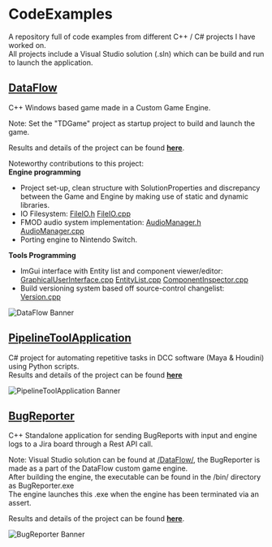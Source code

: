 # CodeExamples
A repository full of code examples from different C++ / C# projects I have worked on.  
All projects include a Visual Studio solution (.sln) which can be build and run to launch the application.

## [DataFlow](https://github.com/Dannyfaction/CodeExamples/tree/main/DataFlow)
C++ Windows based game made in a Custom Game Engine.

Note: Set the "TDGame" project as startup project to build and launch the game. 

Results and details of the project can be found [**here**](https://dannykruiswijk.com/projects/DataFlow.html).

Noteworthy contributions to this project:  
**Engine programming**
- Project set-up, clean structure with SolutionProperties and discrepancy between the Game and Engine by making use of static and dynamic libraries.
- IO Filesystem: [FileIO.h](https://github.com/Dannyfaction/CodeExamples/blob/main/DataFlow/FracTowerDefenseSolution/FracEngine/include/Core/FileIO.h) [FileIO.cpp](https://github.com/Dannyfaction/CodeExamples/blob/main/DataFlow/FracTowerDefenseSolution/FracEngine/src/Core/FileIO.cpp)
- FMOD audio system implementation: [AudioManager.h](https://github.com/Dannyfaction/CodeExamples/blob/main/DataFlow/FracTowerDefenseSolution/FracEngine/include/Audio/AudioManager.h) [AudioManager.cpp](https://github.com/Dannyfaction/CodeExamples/blob/main/DataFlow/FracTowerDefenseSolution/FracEngine/src/Audio/AudioManager.cpp)
- Porting engine to Nintendo Switch.

**Tools Programming**
- ImGui interface with Entity list and component viewer/editor: [GraphicalUserInterface.cpp](https://github.com/Dannyfaction/CodeExamples/blob/main/DataFlow/FracTowerDefenseSolution/FracEngine/src/Tools/PC/GraphicalUserInterface.cpp) [EntityList.cpp](https://github.com/Dannyfaction/CodeExamples/blob/main/DataFlow/FracTowerDefenseSolution/FracEngine/src/Tools/PC/Window/EntityList.cpp) [ComponentInspector.cpp](https://github.com/Dannyfaction/CodeExamples/blob/main/DataFlow/FracTowerDefenseSolution/FracEngine/src/Tools/PC/Window/ComponentInspector.cpp)
- Build versioning system based off source-control changelist: [Version.cpp](https://github.com/Dannyfaction/CodeExamples/blob/main/DataFlow/FracTowerDefenseSolution/TDGame/src/Tools/Version.cpp)


![DataFlow Banner](https://dannykruiswijk.com/images/dataflow-banner.png)

## [PipelineToolApplication](https://github.com/Dannyfaction/CodeExamples/tree/main/PipelineToolApplication)
C# project for automating repetitive tasks in DCC software (Maya & Houdini) using Python scripts.  
Results and details of the project can be found [**here**](https://dannykruiswijk.com/projects/PipelineToolApplication.html)  

![PipelineToolApplication Banner](https://dannykruiswijk.com/images/PipelineToolsApplication1280x720.png)

## [BugReporter](https://github.com/Dannyfaction/CodeExamples/tree/main/DataFlow/FracTowerDefenseSolution/BugReporter)
C++ Standalone application for sending BugReports with input and engine logs to a Jira board through a Rest API call.  

Note: Visual Studio solution can be found at [/DataFlow/](https://github.com/Dannyfaction/CodeExamples/tree/main/DataFlow), the BugReporter is made as a part of the DataFlow custom game engine.  
After building the engine, the executable can be found in the /bin/ directory as BugReporter.exe  
The engine launches this .exe when the engine has been terminated via an assert.  

Results and details of the project can be found [**here**](https://dannykruiswijk.com/projects/DataFlow.html).

![BugReporter Banner](https://dannykruiswijk.com/images/BugReporterBanner.png)